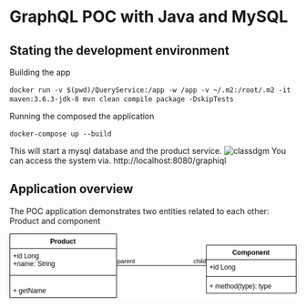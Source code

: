 
# GraphQL POC with Java and MySQL

## Stating the development environment

Building the app

```
docker run -v $(pwd)/QueryService:/app -w /app -v ~/.m2:/root/.m2 -it maven:3.6.3-jdk-8 mvn clean compile package -DskipTests
```

Running the composed the application

```
docker-compose up --build
```
This will start a mysql database and the product service.
![classdgm](diagrams/Build.gif)
You can access the system via. http://localhost:8080/graphiql

## Application overview 

The POC application demonstrates two entities related to each other: Product and component

![classdgm](diagrams/ClassDiagram.png)